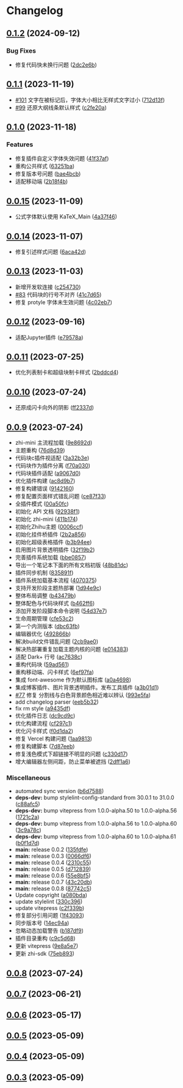 # Changelog

## [0.1.2](https://github.com/terwer/siyuan-theme-zhihu/compare/v0.1.1...v0.1.2) (2024-09-12)
### Bug Fixes
* 修复代码快未换行问题 ([2dc2e6b](https://github.com/terwer/siyuan-theme-zhihu/commit/2dc2e6bb827e805b4029869af87b316239fd9c50))
## [0.1.1](https://github.com/terwer/siyuan-theme-zhihu/compare/v0.1.0...v0.1.1) (2023-11-19)
* [#101](https://github.com/terwer/siyuan-theme-zhihu/issues/101) 文字在被标记后，字体大小相比无样式文字过小 ([712d13f](https://github.com/terwer/siyuan-theme-zhihu/commit/712d13fb6cad85d034ebffaffab7ed181e3bbc87))
* [#99](https://github.com/terwer/siyuan-theme-zhihu/issues/99) 还原大纲线条默认样式 ([c2fe20a](https://github.com/terwer/siyuan-theme-zhihu/commit/c2fe20a14969452e2d35df739f0e5c51a6df3141))
## [0.1.0](https://github.com/terwer/siyuan-theme-zhihu/compare/v0.0.15...v0.1.0) (2023-11-18)
### Features
* 修复插件自定义字体失效问题 ([41f37af](https://github.com/terwer/siyuan-theme-zhihu/commit/41f37af22695164be1248e03795236b799a6c606))
* 重构公共样式 ([63251ba](https://github.com/terwer/siyuan-theme-zhihu/commit/63251ba6ec9baa20f7e9df43ede47897ae53f41d))
* 修复版本号问题 ([bae4bcb](https://github.com/terwer/siyuan-theme-zhihu/commit/bae4bcb2cb5d7ed95e006ca5c98522c7c1f4f927))
* 适配移动端 ([2b18f4b](https://github.com/terwer/siyuan-theme-zhihu/commit/2b18f4be07b36960f5b6e9b8fcdf9ede3b4041f9))
## [0.0.15](https://github.com/terwer/siyuan-theme-zhihu/compare/v0.0.14...v0.0.15) (2023-11-09)
* 公式字体默认使用 KaTeX_Main ([4a37f46](https://github.com/terwer/siyuan-theme-zhihu/commit/4a37f46cbc4e814e790794e99272dc02db21eed4))
## [0.0.14](https://github.com/terwer/siyuan-theme-zhihu/compare/v0.0.13...v0.0.14) (2023-11-07)
* 修复引述样式问题 ([6aca42d](https://github.com/terwer/siyuan-theme-zhihu/commit/6aca42d86f1c2d0c1cc81472784d49aab8b7b3f9))
## [0.0.13](https://github.com/terwer/siyuan-theme-zhihu/compare/v0.0.12...v0.0.13) (2023-11-03)
* 新增开发软连接 ([c254730](https://github.com/terwer/siyuan-theme-zhihu/commit/c254730ac658116ea75f29a1f269a5e04a12c31b))
* [#83](https://github.com/terwer/siyuan-theme-zhihu/issues/83) 代码块的行号不对齐 ([41c7d65](https://github.com/terwer/siyuan-theme-zhihu/commit/41c7d65329bae9665022465ea5e1ee599a82acbc))
* 修复 protyle 字体未生效问题 ([4c02eb7](https://github.com/terwer/siyuan-theme-zhihu/commit/4c02eb7366772566e43c6946510ed6a4d64db816))
## [0.0.12](https://github.com/terwer/siyuan-theme-zhihu/compare/v0.0.11...v0.0.12) (2023-09-16)
* 适配Jupyter插件 ([e79578a](https://github.com/terwer/siyuan-theme-zhihu/commit/e79578a66c09ad0fa2d413115deebf3455d64d74))
## [0.0.11](https://github.com/terwer/siyuan-theme-zhihu/compare/v0.0.10...v0.0.11) (2023-07-25)
* 优化列表制卡和超级块制卡样式 ([2bddcd4](https://github.com/terwer/siyuan-theme-zhihu/commit/2bddcd44b525ce9b0959359d1d7f791dd67e7c26))
## [0.0.10](https://github.com/terwer/siyuan-theme-zhihu/compare/v0.0.9...v0.0.10) (2023-07-24)
* 还原成闪卡向外的阴影 ([ff2337d](https://github.com/terwer/siyuan-theme-zhihu/commit/ff2337d23522a700079c8bd6696d5bfadc85f4f7))
## [0.0.9](https://github.com/terwer/siyuan-theme-zhihu/compare/v0.0.8...v0.0.9) (2023-07-24)
* zhi-mini 主流程加载 ([9e8692d](https://github.com/terwer/siyuan-theme-zhihu/commit/9e8692dea84a54c52456c9315a93161b05d2c208))
* 主题重构 ([76d8d39](https://github.com/terwer/siyuan-theme-zhihu/commit/76d8d39b06311888fd4448730dda27908b5b5cd1))
* 代码块c插件视适配 ([3a32b3e](https://github.com/terwer/siyuan-theme-zhihu/commit/3a32b3e8688fea014aa08959bf42bad1a965793c))
* 代码块作为插件分离 ([f70a030](https://github.com/terwer/siyuan-theme-zhihu/commit/f70a030478f357fd0fbe5a23786d1ec538cf9717))
* 代码块插件适配 ([a9067d0](https://github.com/terwer/siyuan-theme-zhihu/commit/a9067d0875d6041eee68e4617f683e6cd7a9201e))
* 优化插件构建 ([ac8d9b7](https://github.com/terwer/siyuan-theme-zhihu/commit/ac8d9b7b61c16073c0a479d4e952b96805034c30))
* 修复构建错误 ([9142160](https://github.com/terwer/siyuan-theme-zhihu/commit/91421608145acf252ec308a358d7d3e79b6d0fc1))
* 修复配置页面样式错乱问题 ([ce87f33](https://github.com/terwer/siyuan-theme-zhihu/commit/ce87f336dd79c9fb21fcd6060ceaa510a6e4d806))
* 全插件模式 ([00a50fc](https://github.com/terwer/siyuan-theme-zhihu/commit/00a50fc947db818dd006f000c51afa6bdf8fcbc1))
* 初始化 API 文档 ([92938f1](https://github.com/terwer/siyuan-theme-zhihu/commit/92938f1f65c374377ad7454e928c68ac262bedc3))
* 初始化 zhi-mini ([411b174](https://github.com/terwer/siyuan-theme-zhihu/commit/411b17457f9b02a050f5dfc47771627a264711e5))
* 初始化Zhihu主题 ([0006ccf](https://github.com/terwer/siyuan-theme-zhihu/commit/0006ccff57f36db22a8956c5f00d22bd91983118))
* 初始化挂件桥插件 ([2b2a856](https://github.com/terwer/siyuan-theme-zhihu/commit/2b2a8569ef9821a31a3873ed3f5e0fcb741ca5bf))
* 初始化超级表格插件 ([b3b94ee](https://github.com/terwer/siyuan-theme-zhihu/commit/b3b94ee3de781dd287f249882897aaad1ebac5e7))
* 启用图片背景透明插件 ([32f19b2](https://github.com/terwer/siyuan-theme-zhihu/commit/32f19b2d29d69c6b3fa6ed0620bb541bb18950e5))
* 完善插件系统加载 ([bbe0857](https://github.com/terwer/siyuan-theme-zhihu/commit/bbe08573929cecc98b3bc7b8cdc073b239af3d6f))
* 导出一个笔记本下面的所有文档初版 ([48b81dc](https://github.com/terwer/siyuan-theme-zhihu/commit/48b81dca4c988431d1393222d268836344730d86))
* 插件同步机制 ([835891f](https://github.com/terwer/siyuan-theme-zhihu/commit/835891f64e6ba8a3440229b26c70f12bf04e2647))
* 插件系统加载基本流程 ([4070375](https://github.com/terwer/siyuan-theme-zhihu/commit/4070375946d97eae98f560cb491e0e4e741ac003))
* 支持开发阶段主题热部署 ([1d94e9c](https://github.com/terwer/siyuan-theme-zhihu/commit/1d94e9ca5596a5ee1af8dfbea2ee4f5c7a699870))
* 整体布局调整 ([b43479b](https://github.com/terwer/siyuan-theme-zhihu/commit/b43479bf4b89cefcf9d1608bc2c09bef46122814))
* 整体配色与代码块样式 ([b462ff6](https://github.com/terwer/siyuan-theme-zhihu/commit/b462ff6bafaece1c43d453f4988c73d4fffa44fb))
* 添加开发阶段脚本命令说明 ([54d37e7](https://github.com/terwer/siyuan-theme-zhihu/commit/54d37e7868ba934b54e6b7870cf9f6fc9a7204c8))
* 生命周期管理 ([cfe53c2](https://github.com/terwer/siyuan-theme-zhihu/commit/cfe53c2adf65efae1eac4faaae41036b85c6490d))
* 第一个内测版本 ([dbc63fb](https://github.com/terwer/siyuan-theme-zhihu/commit/dbc63fb6944b2fc1b73d0c9ee962672e668c4297))
* 编辑器优化 ([492866b](https://github.com/terwer/siyuan-theme-zhihu/commit/492866b1f05054e515cf5dee966e35d878261458))
* 解决build文件错乱问题 ([2cb9ae0](https://github.com/terwer/siyuan-theme-zhihu/commit/2cb9ae0b9a5e6d9a3f8dda18f52e8109e95fac4e))
* 解决热部署重复加载主题内核的问题 ([e014383](https://github.com/terwer/siyuan-theme-zhihu/commit/e0143833e9487b860d38ef1d89376a44c5a42e4c))
* 适配 Dark+ 行号 ([ac7638c](https://github.com/terwer/siyuan-theme-zhihu/commit/ac7638c59f14def4c417b154b86c761fa10ba5aa))
* 重构代码块 ([59ad561](https://github.com/terwer/siyuan-theme-zhihu/commit/59ad561f757db1b9a80531cc6a0358a620f3b5ca))
* 重构移动端、闪卡样式 ([6ef97fa](https://github.com/terwer/siyuan-theme-zhihu/commit/6ef97faf314ee7e30d075b3df8adc6a057970a40))
* 集成 font-awesome 作为默认图标库 ([a0a4698](https://github.com/terwer/siyuan-theme-zhihu/commit/a0a46981659b3240ffb98387c630ff1da338cab9))
* 集成博客插件、图片背景透明插件。发布工具插件 ([a3b01d1](https://github.com/terwer/siyuan-theme-zhihu/commit/a3b01d1e3f6a3c9777572d7e30749530ebce4a55))
* [#77](https://github.com/terwer/siyuan-theme-zhihu/issues/77) 修复 分割线与白色背景颜色相近难以辨认 ([993e5fa](https://github.com/terwer/siyuan-theme-zhihu/commit/993e5fa919bd68cb0668d236314db58b4f63d406))
* add changelog parser ([eeb5b32](https://github.com/terwer/siyuan-theme-zhihu/commit/eeb5b328cf0e6e3e5a3f8442d64474c3209071e4))
* fix rm style ([a9435df](https://github.com/terwer/siyuan-theme-zhihu/commit/a9435df854d826e76f2f71034508788a6c6e30a7))
* 优化插件日志 ([dc9cd9c](https://github.com/terwer/siyuan-theme-zhihu/commit/dc9cd9c67d895968bf3080dd478b759286d174a8))
* 优化构建流程 ([cf297c1](https://github.com/terwer/siyuan-theme-zhihu/commit/cf297c14a96fcd8997acb79052d64f95cee63802))
* 优化闪卡样式 ([f0d1da2](https://github.com/terwer/siyuan-theme-zhihu/commit/f0d1da25dab6efa22b068b34f66ee691b84778fe))
* 修复 Vercel 构建问题 ([1aa9813](https://github.com/terwer/siyuan-theme-zhihu/commit/1aa9813b422fcfe7a54f79d1ccbf1736abd8e900))
* 修复构建脚本 ([7d87eeb](https://github.com/terwer/siyuan-theme-zhihu/commit/7d87eeb58bfc0b29f9cdc6a31e0facb935764f10))
* 修复浅色模式下超链接不明显的问题 ([c330d17](https://github.com/terwer/siyuan-theme-zhihu/commit/c330d17758729a1de42975260691b01e8aaca9c4))
* 增大编辑器左侧间距，防止菜单被遮挡 ([2dff1a6](https://github.com/terwer/siyuan-theme-zhihu/commit/2dff1a61b6fb5e5cbf71e76162865eda738b8449))
### Miscellaneous
* automated sync version ([b6d7588](https://github.com/terwer/siyuan-theme-zhihu/commit/b6d7588e3647b17ff64b1ea377472d50bd4ac723))
* **deps-dev:** bump stylelint-config-standard from 30.0.1 to 31.0.0 ([c88afc5](https://github.com/terwer/siyuan-theme-zhihu/commit/c88afc52921d6d429ecabb09d3cfe747cf1f1656))
* **deps-dev:** bump vitepress from 1.0.0-alpha.50 to 1.0.0-alpha.56 ([1721c2a](https://github.com/terwer/siyuan-theme-zhihu/commit/1721c2a134d729538f7895d8da78be817e69517f))
* **deps-dev:** bump vitepress from 1.0.0-alpha.56 to 1.0.0-alpha.60 ([3c9a78c](https://github.com/terwer/siyuan-theme-zhihu/commit/3c9a78ca9f6fb79b1ebfa056db0a6fdf9cf0e4cc))
* **deps-dev:** bump vitepress from 1.0.0-alpha.60 to 1.0.0-alpha.61 ([b0f1d7d](https://github.com/terwer/siyuan-theme-zhihu/commit/b0f1d7df7ec171bcaaee4668359be40ec5380bdd))
* **main:** release 0.0.2 ([135fdfe](https://github.com/terwer/siyuan-theme-zhihu/commit/135fdfef5de28ed0640488e87b2182751c150afd))
* **main:** release 0.0.3 ([0066df6](https://github.com/terwer/siyuan-theme-zhihu/commit/0066df69ac82dfac4550c8aeeaf1b14a1fe7b509))
* **main:** release 0.0.4 ([2310c55](https://github.com/terwer/siyuan-theme-zhihu/commit/2310c55bbbf52af91be46c532f875b44c2493296))
* **main:** release 0.0.5 ([d712839](https://github.com/terwer/siyuan-theme-zhihu/commit/d712839557098bd039d3179b420b63f35114424b))
* **main:** release 0.0.6 ([55e8bf5](https://github.com/terwer/siyuan-theme-zhihu/commit/55e8bf5c9e6a6f0e3f49a906e05451eb7ba51d32))
* **main:** release 0.0.7 ([43c20db](https://github.com/terwer/siyuan-theme-zhihu/commit/43c20db1b29d6c9b1462909704769cd96e8c9ede))
* **main:** release 0.0.8 ([87742c5](https://github.com/terwer/siyuan-theme-zhihu/commit/87742c5f2c7a31f5be1760f4928da3e7534b83a9))
* Update copyright ([a080bda](https://github.com/terwer/siyuan-theme-zhihu/commit/a080bda80d2a64a026eedf4007e9b7396e8b3fb8))
* update stylelint ([330c396](https://github.com/terwer/siyuan-theme-zhihu/commit/330c396c19357de760727bc5828b57e9ecd92579))
* update vitepress ([c2f339b](https://github.com/terwer/siyuan-theme-zhihu/commit/c2f339bfef51bb29e794de7ac9b45750e587355e))
* 修复部分引用问题 ([1f43093](https://github.com/terwer/siyuan-theme-zhihu/commit/1f430939fd3469a11284ee8cb7a9274945847851))
* 同步版本号 ([14ec94a](https://github.com/terwer/siyuan-theme-zhihu/commit/14ec94a4765c70098abe60ddacbd779fb6c5aa60))
* 忽略动态加载警告 ([b187df9](https://github.com/terwer/siyuan-theme-zhihu/commit/b187df9df33bc4fc4a0d5bce2922f345835186ca))
* 插件目录重构 ([c9c5d68](https://github.com/terwer/siyuan-theme-zhihu/commit/c9c5d68975a0fe2d4fa7f4724e5156e06d5429d6))
* 更新 vitepress ([9e8a5e7](https://github.com/terwer/siyuan-theme-zhihu/commit/9e8a5e7fe5a4d80cbdfa69e4fdf655824215fffd))
* 更新 zhi-sdk ([75eb893](https://github.com/terwer/siyuan-theme-zhihu/commit/75eb893e350aa4aab711d0505492b02176c38b09))
## [0.0.8](https://github.com/terwer/siyuan-theme-zhihu/compare/v0.0.7...v0.0.8) (2023-07-24)
## [0.0.7](https://github.com/terwer/siyuan-theme-zhihu/compare/v0.0.6...v0.0.7) (2023-06-21)
## [0.0.6](https://github.com/terwer/siyuan-theme-zhihu/compare/v0.0.5...v0.0.6) (2023-05-17)
## [0.0.5](https://github.com/terwer/siyuan-theme-zhihu/compare/v0.0.4...v0.0.5) (2023-05-09)
## [0.0.4](https://github.com/terwer/siyuan-theme-zhihu/compare/v0.0.3...v0.0.4) (2023-05-09)
## [0.0.3](https://github.com/terwer/siyuan-theme-zhihu/compare/v0.0.1...v0.0.3) (2023-05-09)